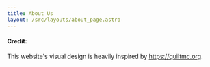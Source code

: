 ```yaml
---
title: About Us
layout: /src/layouts/about_page.astro
---
```


#### Credit:

This website's visual design is heavily inspired by https://quiltmc.org.
